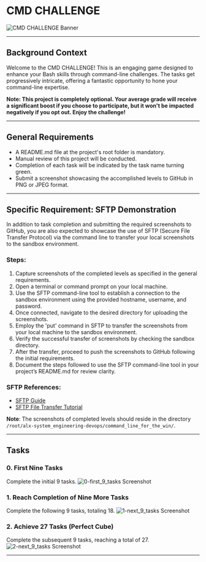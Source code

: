 # CMD CHALLENGE

![CMD CHALLENGE Banner](path_to_banner_image.gif)

---

## Background Context

Welcome to the CMD CHALLENGE! This is an engaging game designed to enhance your Bash skills through command-line challenges. The tasks get progressively intricate, offering a fantastic opportunity to hone your command-line expertise.

**Note: This project is completely optional. Your average grade will receive a significant boost if you choose to participate, but it won't be impacted negatively if you opt out. Enjoy the challenge!**

---

## General Requirements

- A README.md file at the project's root folder is mandatory.
- Manual review of this project will be conducted.
- Completion of each task will be indicated by the task name turning green.
- Submit a screenshot showcasing the accomplished levels to GitHub in PNG or JPEG format.

---

## Specific Requirement: SFTP Demonstration

In addition to task completion and submitting the required screenshots to GitHub, you are also expected to showcase the use of SFTP (Secure File Transfer Protocol) via the command line to transfer your local screenshots to the sandbox environment.

### Steps:

1. Capture screenshots of the completed levels as specified in the general requirements.
2. Open a terminal or command prompt on your local machine.
3. Use the SFTP command-line tool to establish a connection to the sandbox environment using the provided hostname, username, and password.
4. Once connected, navigate to the desired directory for uploading the screenshots.
5. Employ the 'put' command in SFTP to transfer the screenshots from your local machine to the sandbox environment.
6. Verify the successful transfer of screenshots by checking the sandbox directory.
7. After the transfer, proceed to push the screenshots to GitHub following the initial requirements.
8. Document the steps followed to use the SFTP command-line tool in your project’s README.md for review clarity.

### SFTP References:

- [SFTP Guide](link_to_guide)
- [SFTP File Transfer Tutorial](link_to_tutorial)

**Note**: The screenshots of completed levels should reside in the directory `/root/alx-system_engineering-devops/command_line_for_the_win/`.

---

## Tasks

### 0. First Nine Tasks

Complete the initial 9 tasks.
![0-first_9_tasks Screenshot](GitHub_repository_path_to_0-first_9_tasks.jpg)

### 1. Reach Completion of Nine More Tasks

Complete the following 9 tasks, totaling 18.
![1-next_9_tasks Screenshot](GitHub_repository_path_to_1-next_9_tasks.jpg)

### 2. Achieve 27 Tasks (Perfect Cube)

Complete the subsequent 9 tasks, reaching a total of 27.
![2-next_9_tasks Screenshot](GitHub_repository_path_to_2-next_9_tasks.jpg)

---

